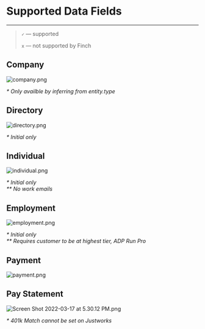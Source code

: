 # Supported Data Fields

---

<!-- theme: info -->

> `✓` — supported
>
> `x` — not supported by Finch

## Company

![company.png](https://stoplight.io/api/v1/projects/cHJqOjEzNjY0/images/c8VFwHnWgQ4)

<p><i>* Only availble by inferring from entity.type</i></p>

## Directory

![directory.png](https://stoplight.io/api/v1/projects/cHJqOjEzNjY0/images/jTkvivHpWtk)

<p><i>* Initial only</i></p>

## Individual

![individual.png](https://stoplight.io/api/v1/projects/cHJqOjEzNjY0/images/g4K98m7L2Jc)

<p><i>* Initial only</i><br>
<i>** No work emails</i></p>

## Employment

![employment.png](https://stoplight.io/api/v1/projects/cHJqOjEzNjY0/images/jl3FD1803p0)

<p><i>* Initial only</i><br>
<i>** Requires customer to be at highest tier, ADP Run Pro</i></p>

## Payment

![payment.png](https://stoplight.io/api/v1/projects/cHJqOjEzNjY0/images/3S2mtrjLWdk)



## Pay Statement

![Screen Shot 2022-03-17 at 5.30.12 PM.png](https://stoplight.io/api/v1/projects/cHJqOjEzNjY0/images/2OytEpT8dlk)
<p><i>* 401k Match cannot be set on Justworks</i></p>
